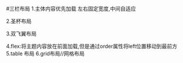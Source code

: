 #三栏布局
1.主体内容优先加载 左右固定宽度,中间自适应

2.圣杯布局

3.双飞翼布局

4.flex:将主题内容放在前面加载,但是通过order属性将left位置移动到最前方
5.table 布局
6.grid布局//网格布局
